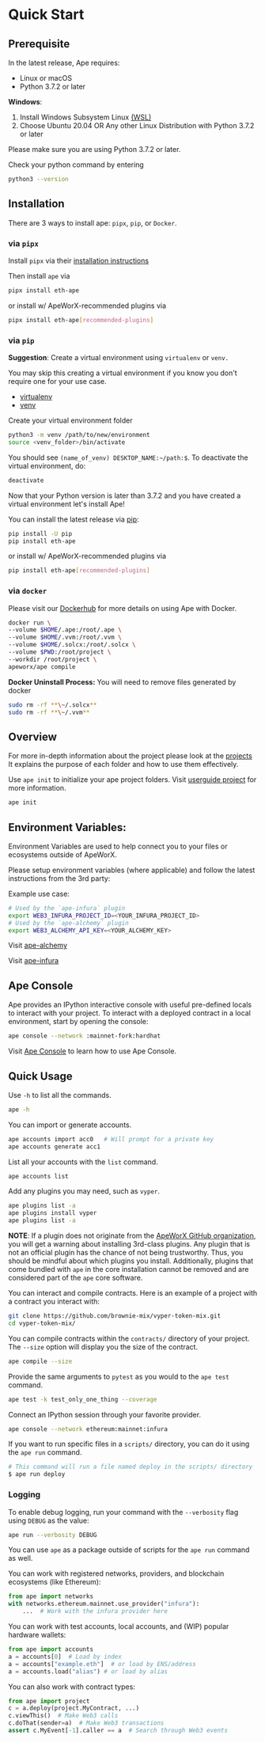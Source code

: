 # Quick Start

## Prerequisite

In the latest release, Ape requires:

- Linux or macOS
- Python 3.7.2 or later

**Windows**:

1.  Install Windows Subsystem Linux
    [(WSL)](https://docs.microsoft.com/en-us/windows/wsl/install)
2.  Choose Ubuntu 20.04 OR Any other Linux Distribution with Python
    3.7.2 or later

Please make sure you are using Python 3.7.2 or later.

Check your python command by entering

```bash
python3 --version
```

## Installation

There are 3 ways to install ape: `pipx`, `pip`, or `Docker`.

### via `pipx`

Install `pipx` via their [installation instructions](https://pypa.github.io/pipx/)

Then install `ape` via

```bash
pipx install eth-ape
```

or install w/ ApeWorX-recommended plugins via

```bash
pipx install eth-ape[recommended-plugins]
```

### via `pip`

**Suggestion**: Create a virtual environment using `virtualenv` or `venv.`

You may skip this creating a virtual environment if you know you don\'t
require one for your use case.

- [virtualenv](https://pypi.org/project/virtualenv/)
- [venv](https://docs.python.org/3/library/venv.html)

Create your virtual environment folder

```bash
python3 -m venv /path/to/new/environment
source <venv_folder>/bin/activate
```

You should see `(name_of_venv) DESKTOP_NAME:~/path:$`.
To deactivate the virtual environment, do:

```bash
deactivate
```

Now that your Python version is later than 3.7.2 and you have created a
virtual environment let\'s install Ape!

You can install the latest release via
[pip](https://pypi.org/project/pip/):

```bash
pip install -U pip
pip install eth-ape
```

or install w/ ApeWorX-recommended plugins via

```bash
pip install eth-ape[recommended-plugins]
```

### via `docker`

Please visit our
[Dockerhub](https://hub.docker.com/repository/docker/apeworx/ape) for
more details on using Ape with Docker.

```bash
docker run \
--volume $HOME/.ape:/root/.ape \
--volume $HOME/.vvm:/root/.vvm \
--volume $HOME/.solcx:/root/.solcx \
--volume $PWD:/root/project \
--workdir /root/project \
apeworx/ape compile
```

**Docker Uninstall Process:** You will need to remove files generated by
docker

```bash
sudo rm -rf **\~/.solcx**
sudo rm -rf **\~/.vvm**
```

## Overview

For more in-depth information about the project please look at the [projects](https://docs.apeworx.io/ape/stable/userguides/projects.html)
It explains the purpose of each folder and how to use them effectively.

Use `ape init` to initialize your ape project folders. Visit [userguide project](https://docs.apeworx.io/ape/stable/userguides/projects.html) for more information.

```bash
ape init
```

## Environment Variables:

Environment Variables are used to help connect you to your files or ecosystems outside of ApeWorX.

Please setup environment variables (where applicable) and follow the latest instructions from the 3rd party:

Example use case:

```bash
# Used by the `ape-infura` plugin
export WEB3_INFURA_PROJECT_ID=<YOUR_INFURA_PROJECT_ID>
# Used by the `ape-alchemy` plugin
export WEB3_ALCHEMY_API_KEY=<YOUR_ALCHEMY_KEY>
```

Visit [ape-alchemy](https://github.com/ApeWorX/ape-alchemy/blob/main/README.md#quick-usage)

Visit [ape-infura](https://github.com/ApeWorX/ape-infura#readme)

## Ape Console

Ape provides an IPython interactive console with useful pre-defined locals to interact with your project.
To interact with a deployed contract in a local environment, start by opening the console:

```bash
ape console --network :mainnet-fork:hardhat
```

Visit [Ape Console](https://docs.apeworx.io/ape/stable/commands/console.html) to learn how to use Ape Console.

## Quick Usage

Use `-h` to list all the commands.

```bash
ape -h
```

You can import or generate accounts.

```bash
ape accounts import acc0   # Will prompt for a private key
ape accounts generate acc1
```

List all your accounts with the `list` command.

```bash
ape accounts list
```

Add any plugins you may need, such as `vyper`.

```bash
ape plugins list -a
ape plugins install vyper
ape plugins list -a
```

**NOTE**: If a plugin does not originate from the 
[ApeWorX GitHub organization](https://github.com/ApeWorX?q=ape&type=all), you will get a warning about installing 
3rd-class plugins. Any plugin that is not an official plugin has the chance of not being trustworthy. Thus, you should 
be mindful about which plugins you install. Additionally, plugins that come bundled with `ape` in the core installation 
cannot be removed and are considered part of the `ape` core software.

You can interact and compile contracts.
Here is an example of a project with a contract you interact with: 

```bash 
git clone https://github.com/brownie-mix/vyper-token-mix.git
cd vyper-token-mix/
```

You can compile contracts within the `contracts/` directory of your project.
The `--size` option will display you the size of the contract.

```bash
ape compile --size
```

Provide the same arguments to `pytest` as you would to the `ape test` command.

```bash
ape test -k test_only_one_thing --coverage
```

Connect an IPython session through your favorite provider.

```bash
ape console --network ethereum:mainnet:infura
```

If you want to run specific files in a `scripts/` directory, you can do it using the `ape run` command.

```bash
# This command will run a file named deploy in the scripts/ directory
$ ape run deploy
```

### Logging

To enable debug logging, run your command with the `--verbosity` flag using `DEBUG` as the value:

```bash
ape run --verbosity DEBUG
```

You can use `ape` as a package outside of scripts for the `ape run` command as well.

You can work with registered networks, providers, and blockchain ecosystems (like Ethereum):

```python
from ape import networks
with networks.ethereum.mainnet.use_provider("infura"):
    ...  # Work with the infura provider here
```

You can work with test accounts, local accounts, and (WIP) popular hardware wallets:

```python
from ape import accounts
a = accounts[0]  # Load by index
a = accounts["example.eth"]  # or load by ENS/address
a = accounts.load("alias") # or load by alias
```

You can also work with contract types:

```python
from ape import project
c = a.deploy(project.MyContract, ...)
c.viewThis()  # Make Web3 calls
c.doThat(sender=a)  # Make Web3 transactions
assert c.MyEvent[-1].caller == a  # Search through Web3 events
```
